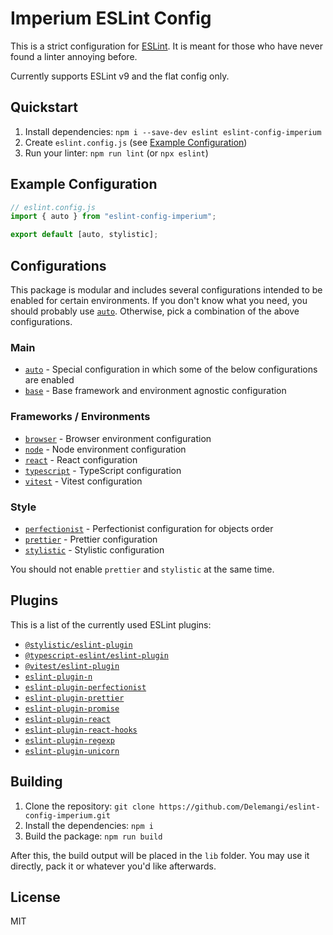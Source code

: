 # Imperium ESLint Config

This is a strict configuration for [ESLint](https://github.com/eslint/eslint). It is meant for those who have never found a linter annoying before.

Currently supports ESLint v9 and the flat config only.

## Quickstart

1. Install dependencies: `npm i --save-dev eslint eslint-config-imperium`
2. Create `eslint.config.js` (see [Example Configuration](#example-configuration))
3. Run your linter: `npm run lint` (or `npx eslint`)

## Example Configuration

```ts
// eslint.config.js
import { auto } from "eslint-config-imperium";

export default [auto, stylistic];
```

## Configurations

This package is modular and includes several configurations intended to be enabled for certain environments. If you don't know what you need, you should probably use [`auto`](./src/index.ts). Otherwise, pick a combination of the above configurations.

### Main

- [`auto`](./src/index.ts) - Special configuration in which some of the below configurations are enabled
- [`base`](./src/base/index.ts) - Base framework and environment agnostic configuration

### Frameworks / Environments

- [`browser`](./src/browser/index.ts) - Browser environment configuration
- [`node`](./src/node/index.ts) - Node environment configuration
- [`react`](./src/react/index.ts) - React configuration
- [`typescript`](./src/typescript/index.ts) - TypeScript configuration
- [`vitest`](./src/vitest/index.ts) - Vitest configuration

### Style

- [`perfectionist`](./src/perfectionist/index.ts) - Perfectionist configuration for objects order
- [`prettier`](./src/prettier/index.ts) - Prettier configuration
- [`stylistic`](./src/stylistic/index.ts) - Stylistic configuration

You should not enable `prettier` and `stylistic` at the same time.

## Plugins

This is a list of the currently used ESLint plugins:

- [`@stylistic/eslint-plugin`](https://github.com/eslint-stylistic/eslint-stylistic)
- [`@typescript-eslint/eslint-plugin`](https://github.com/typescript-eslint/typescript-eslint)
- [`@vitest/eslint-plugin`](https://github.com/vitest-dev/eslint-plugin-vitest)
- [`eslint-plugin-n`](https://github.com/eslint-community/eslint-plugin-n)
- [`eslint-plugin-perfectionist`](https://github.com/azat-io/eslint-plugin-perfectionist)
- [`eslint-plugin-prettier`](https://github.com/prettier/eslint-plugin-prettier)
- [`eslint-plugin-promise`](https://github.com/eslint-community/eslint-plugin-promise)
- [`eslint-plugin-react`](https://github.com/jsx-eslint/eslint-plugin-react)
- [`eslint-plugin-react-hooks`](https://github.com/facebook/react/tree/main/packages/eslint-plugin-react-hooks)
- [`eslint-plugin-regexp`](https://github.com/ota-meshi/eslint-plugin-regexp)
- [`eslint-plugin-unicorn`](https://github.com/sindresorhus/eslint-plugin-unicorn)

## Building

1. Clone the repository: `git clone https://github.com/Delemangi/eslint-config-imperium.git`
2. Install the dependencies: `npm i`
3. Build the package: `npm run build`

After this, the build output will be placed in the `lib` folder. You may use it directly, pack it or whatever you'd like afterwards.

## License

MIT
